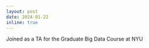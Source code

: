```yaml
---
layout: post
date: 2024-01-22
inline: true
---
```


Joined as a TA for the Graduate Big Data Course at NYU

